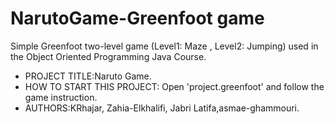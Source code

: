 # NarutoGame-Greenfoot game

Simple Greenfoot two-level game (Level1: Maze , Level2: Jumping) used in the Object Oriented Programming Java Course.


* PROJECT TITLE:Naruto Game.<br />
* HOW TO START THIS PROJECT: Open 'project.greenfoot' and follow the game instruction.<br />
* AUTHORS:KRhajar, Zahia-Elkhalifi, Jabri Latifa,asmae-ghammouri.

